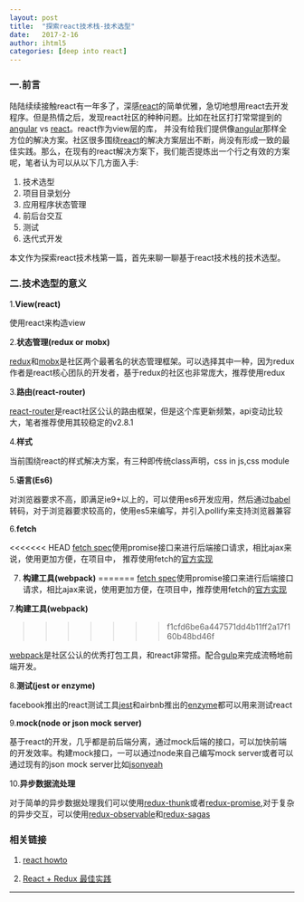 ```yaml
---
layout: post
title:  "探索react技术栈-技术选型"
date:   2017-2-16
author: ihtml5
categories: [deep into react]
---
```


### 一.前言

  陆陆续续接触react有一年多了，深感[react](http://facebook.github.io/react)的简单优雅，急切地想用react去开发程序。但是热情之后，发现react社区的种种问题。比如在社区打打常常提到的 [angular](https://angular.io/) vs [react](http://facebook.github.io/react)。react作为view层的库，
并没有给我们提供像[angular](https://angular.io/)那样全方位的解决方案。社区很多围绕[react](http://facebook.github.io/react)的解决方案层出不断，尚没有形成一致的最佳实践。那么，在现有的react解决方案下，我们能否提炼出一个行之有效的方案呢，笔者认为可以从以下几方面入手:

1. 技术选型
2. 项目目录划分
3. 应用程序状态管理
4. 前后台交互
5. 测试
6. 迭代式开发

本文作为探索react技术栈第一篇，首先来聊一聊基于react技术栈的技术选型。


### 二.技术选型的意义

1.**View(react)**

   使用react来构造view

2.**状态管理(redux or mobx)**

   [redux](http://www.github.com/reactjs/redux)和[mobx](https://github.com/mobxjs/mobx)是社区两个最著名的状态管理框架。可以选择其中一种，因为redux作者是react核心团队的开发者，基于redux的社区也非常庞大，推荐使用redux

3.**路由(react-router)**

   [react-router](https://github.com/ReactTraining/react-router)是react社区公认的路由框架，但是这个库更新频繁，api变动比较大，笔者推荐使用其较稳定的v2.8.1
  
4.**样式**

   当前围绕react的样式解决方案，有三种即传统class声明，css in js,css module
   
5.**语言(Es6)**

   对浏览器要求不高，即满足ie9+以上的，可以使用es6开发应用，然后通过[babel](http://www.babeljs.io)转码，对于浏览器要求较高的，使用es5来编写，并引入pollify来支持浏览器兼容

6.**fetch**

<<<<<<< HEAD
  [fetch spec](https://fetch.spec.whatwg.org/)使用promise接口来进行后端接口请求，相比ajax来说，使用更加方便，在项目中，
  推荐使用fetch的[官方实现](https://github.com/github/fetch)


7. **构建工具(webpack)**
=======
  [fetch spec](https://fetch.spec.whatwg.org/)使用promise接口来进行后端接口请求，相比ajax来说，使用更加方便，在项目中，推荐使用fetch的[官方实现](https://github.com/github/fetch)
 
7.**构建工具(webpack)**
>>>>>>> f1cfd6be6a447571dd4b11ff2a17f160b48bd46f

   [webpack](http://webpack.js.org)是社区公认的优秀打包工具，和react非常搭。配合[gulp](http://gulpjs.com/)来完成流畅地前端开发。

8.**测试(jest or enzyme)**

  facebook推出的react测试工具[jest](http://facebook.github.io/jest)和airbnb推出的[enzyme](http://airbnb.io/enzyme/)都可以用来测试react

9.**mock(node or json mock server)**

  基于react的开发，几乎都是前后端分离，通过mock后端的接口，可以加快前端的开发效率。构建mock接口，一可以通过node来自己编写mock server或者可以通过现有的json mock server比如[jsonyeah](http://www.jsonohyeah.com/)

10.**异步数据流处理**

  对于简单的异步数据处理我们可以使用[redux-thunk](https://github.com/gaearon/redux-thunk)或者[redux-promise](https://github.com/acdlite/redux-promise),对于复杂的异步交互，可以使用[redux-observable](http://www.github.com/redux-observable/redux-observable)和[redux-sagas](https://github.com/redux-saga/redux-saga)



### 相关链接

1. [react howto](https://github.com/petehunt/react-howto)
  
2. [React + Redux 最佳实践](https://github.com/sorrycc/blog/issues/1)

---
